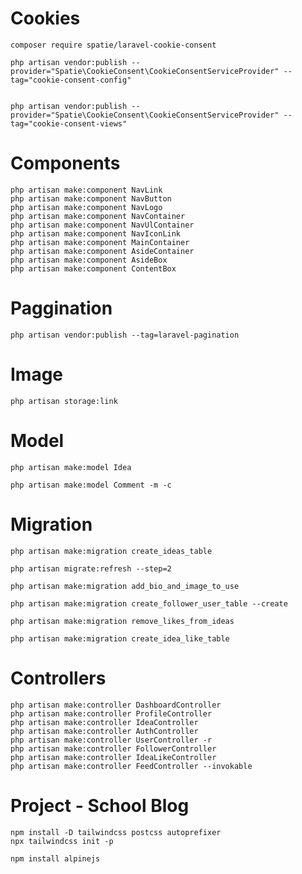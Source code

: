 
#   Cookies

    composer require spatie/laravel-cookie-consent

    php artisan vendor:publish --provider="Spatie\CookieConsent\CookieConsentServiceProvider" --tag="cookie-consent-config"


    php artisan vendor:publish --provider="Spatie\CookieConsent\CookieConsentServiceProvider" --tag="cookie-consent-views"



#   Components

    php artisan make:component NavLink
    php artisan make:component NavButton
    php artisan make:component NavLogo
    php artisan make:component NavContainer
    php artisan make:component NavUlContainer
    php artisan make:component NavIconLink
    php artisan make:component MainContainer
    php artisan make:component AsideContainer
    php artisan make:component AsideBox
    php artisan make:component ContentBox

#   Paggination

    php artisan vendor:publish --tag=laravel-pagination

#   Image

    php artisan storage:link

#   Model

    php artisan make:model Idea

    php artisan make:model Comment -m -c

#   Migration

    php artisan make:migration create_ideas_table

    php artisan migrate:refresh --step=2

    php artisan make:migration add_bio_and_image_to_use

    php artisan make:migration create_follower_user_table --create

    php artisan make:migration remove_likes_from_ideas

    php artisan make:migration create_idea_like_table

#   Controllers

    php artisan make:controller DashboardController
    php artisan make:controller ProfileController
    php artisan make:controller IdeaController
    php artisan make:controller AuthController
    php artisan make:controller UserController -r
    php artisan make:controller FollowerController
    php artisan make:controller IdeaLikeController
    php artisan make:controller FeedController --invokable

#   Project - School Blog

    npm install -D tailwindcss postcss autoprefixer
    npx tailwindcss init -p

    npm install alpinejs


